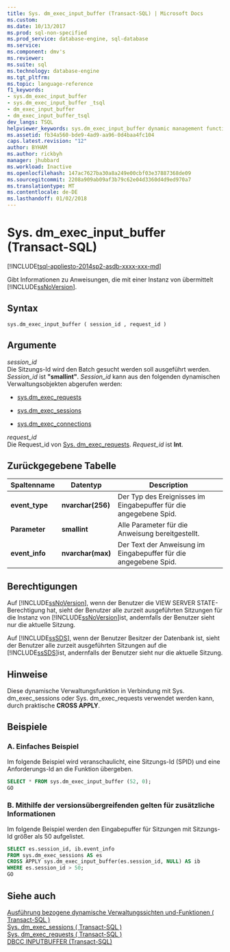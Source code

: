```yaml
---
title: Sys. dm_exec_input_buffer (Transact-SQL) | Microsoft Docs
ms.custom: 
ms.date: 10/13/2017
ms.prod: sql-non-specified
ms.prod_service: database-engine, sql-database
ms.service: 
ms.component: dmv's
ms.reviewer: 
ms.suite: sql
ms.technology: database-engine
ms.tgt_pltfrm: 
ms.topic: language-reference
f1_keywords:
- sys.dm_exec_input_buffer
- sys.dm_exec_input_buffer _tsql
- dm_exec_input_buffer
- dm_exec_input_buffer_tsql
dev_langs: TSQL
helpviewer_keywords: sys.dm_exec_input_buffer dynamic management function
ms.assetid: fb34a560-bde9-4ad9-aa96-0d4baa4fc104
caps.latest.revision: "12"
author: BYHAM
ms.author: rickbyh
manager: jhubbard
ms.workload: Inactive
ms.openlocfilehash: 147ac7627ba30a8a249e00cbf03e37887368de09
ms.sourcegitcommit: 2208a909ab09af3b79c62e04d3360d4d9ed970a7
ms.translationtype: MT
ms.contentlocale: de-DE
ms.lasthandoff: 01/02/2018
---
```

# <a name="sysdmexecinputbuffer-transact-sql"></a>Sys. dm_exec_input_buffer (Transact-SQL)
[!INCLUDE[tsql-appliesto-2014sp2-asdb-xxxx-xxx-md](../../includes/tsql-appliesto-2014sp2-asdb-xxxx-xxx-md.md)]

  Gibt Informationen zu Anweisungen, die mit einer Instanz von übermittelt [!INCLUDE[ssNoVersion](../../includes/ssnoversion-md.md)].  
  
## <a name="syntax"></a>Syntax  
  
```  
sys.dm_exec_input_buffer ( session_id , request_id )
```  
  
## <a name="arguments"></a>Argumente  
*session_id*  
Die Sitzungs-Id wird den Batch gesucht werden soll ausgeführt werden. *Session_id* ist **"smallint"**. *Session_id* kann aus den folgenden dynamischen Verwaltungsobjekten abgerufen werden:  
  
-   [sys.dm_exec_requests](../../relational-databases/system-dynamic-management-views/sys-dm-exec-requests-transact-sql.md)  
  
-   [sys.dm_exec_sessions](../../relational-databases/system-dynamic-management-views/sys-dm-exec-sessions-transact-sql.md)  
  
-   [sys.dm_exec_connections](../../relational-databases/system-dynamic-management-views/sys-dm-exec-connections-transact-sql.md)   
  
*request_id*  
Die Request_id von [Sys. dm_exec_requests](../../relational-databases/system-dynamic-management-views/sys-dm-exec-requests-transact-sql.md). *Request_id* ist **Int**.  
  
## <a name="table-returned"></a>Zurückgegebene Tabelle  
  
|Spaltenname|Datentyp|Description|  
|-----------------|---------------|-----------------|  
|**event_type**|**nvarchar(256)**|Der Typ des Ereignisses im Eingabepuffer für die angegebene Spid.|  
|**Parameter**|**smallint**|Alle Parameter für die Anweisung bereitgestellt.|  
|**event_info**|**nvarchar(max)**|Der Text der Anweisung im Eingabepuffer für die angegebene Spid.|  
  
## <a name="permissions"></a>Berechtigungen  
 Auf [!INCLUDE[ssNoVersion](../../includes/ssnoversion-md.md)], wenn der Benutzer die VIEW SERVER STATE-Berechtigung hat, sieht der Benutzer alle zurzeit ausgeführten Sitzungen für die Instanz von [!INCLUDE[ssNoVersion](../../includes/ssnoversion-md.md)]ist, andernfalls der Benutzer sieht nur die aktuelle Sitzung.  
  
 Auf [!INCLUDE[ssSDS](../../includes/sssds-md.md)], wenn der Benutzer Besitzer der Datenbank ist, sieht der Benutzer alle zurzeit ausgeführten Sitzungen auf die [!INCLUDE[ssSDS](../../includes/sssds-md.md)]ist, andernfalls der Benutzer sieht nur die aktuelle Sitzung.  
  
## <a name="remarks"></a>Hinweise  
 Diese dynamische Verwaltungsfunktion in Verbindung mit Sys. dm_exec_sessions oder Sys. dm_exec_requests verwendet werden kann, durch praktische **CROSS APPLY**.  
  
## <a name="examples"></a>Beispiele  
  
### <a name="a-simple-example"></a>A. Einfaches Beispiel  
 Im folgende Beispiel wird veranschaulicht, eine Sitzungs-Id (SPID) und eine Anforderungs-Id an die Funktion übergeben.  
  
```sql  
SELECT * FROM sys.dm_exec_input_buffer (52, 0);
GO
```  
  
### <a name="b-using-cross-apply-to-additional-information"></a>B. Mithilfe der versionsübergreifenden gelten für zusätzliche Informationen  
 Im folgende Beispiel werden den Eingabepuffer für Sitzungen mit Sitzungs-Id größer als 50 aufgelistet.  
  
```sql  
SELECT es.session_id, ib.event_info   
FROM sys.dm_exec_sessions AS es  
CROSS APPLY sys.dm_exec_input_buffer(es.session_id, NULL) AS ib  
WHERE es.session_id > 50;
GO
```  
  
## <a name="see-also"></a>Siehe auch  
 [Ausführung bezogene dynamische Verwaltungssichten und-Funktionen &#40; Transact-SQL &#41;](../../relational-databases/system-dynamic-management-views/execution-related-dynamic-management-views-and-functions-transact-sql.md)   
 [Sys. dm_exec_sessions &#40; Transact-SQL &#41;](../../relational-databases/system-dynamic-management-views/sys-dm-exec-sessions-transact-sql.md)   
 [Sys. dm_exec_requests &#40; Transact-SQL &#41;](../../relational-databases/system-dynamic-management-views/sys-dm-exec-requests-transact-sql.md)   
 [DBCC INPUTBUFFER &#40;Transact-SQL&#41;](../../t-sql/database-console-commands/dbcc-inputbuffer-transact-sql.md)  
